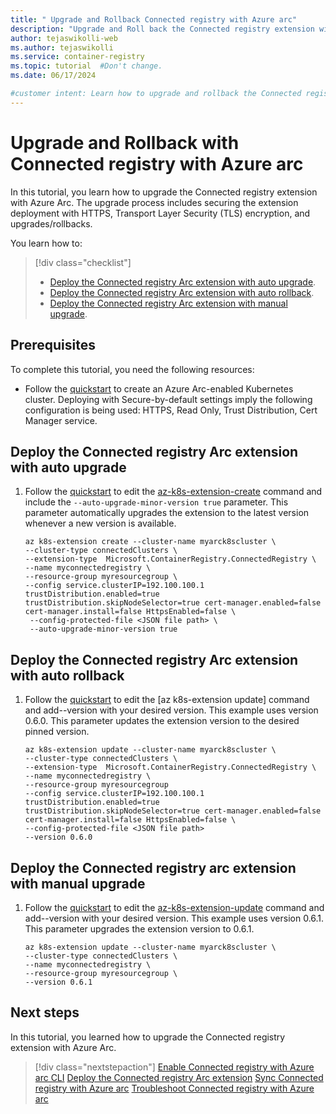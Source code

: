 ```yaml
---
title: " Upgrade and Rollback Connected registry with Azure arc"
description: "Upgrade and Roll back the Connected registry extension with Azure Arc to secure the extension deployment."
author: tejaswikolli-web
ms.author: tejaswikolli
ms.service: container-registry
ms.topic: tutorial  #Don't change.
ms.date: 06/17/2024

#customer intent: Learn how to upgrade and rollback the Connected registry extension with Azure Arc to secure the extension deployment.
---
```


# Upgrade and Rollback with Connected registry with Azure arc

In this tutorial, you learn how to upgrade the Connected registry extension with Azure Arc. The upgrade process includes securing the extension deployment with HTTPS, Transport Layer Security (TLS) encryption, and upgrades/rollbacks.

You learn how to:

> [!div class="checklist"]
> - [Deploy the Connected registry Arc extension with auto upgrade](#deploy-the-connected-registry-arc-extension-with-auto-upgrade).
> - [Deploy the Connected registry Arc extension with auto rollback](#deploy-the-connected-registry-arc-extension-with-auto-rollback).
> - [Deploy the Connected registry Arc extension with manual upgrade](#deploy-the-connected-registry-arc-extension-with-manual-upgrade).

## Prerequisites

To complete this tutorial, you need the following resources:

* Follow the [quickstart][quickstart] to create an Azure Arc-enabled Kubernetes cluster. Deploying with Secure-by-default settings imply the following configuration is being used: HTTPS, Read Only, Trust Distribution, Cert Manager service. 

## Deploy the Connected registry Arc extension with auto upgrade

1. Follow the [quickstart][quickstart] to edit the [az-k8s-extension-create][az-k8s-extension-create] command and include the `--auto-upgrade-minor-version true` parameter. This parameter automatically upgrades the extension to the latest version whenever a new version is available. 

    ```azurecli
    az k8s-extension create --cluster-name myarck8scluster \ 
    --cluster-type connectedClusters \ 
    --extension-type  Microsoft.ContainerRegistry.ConnectedRegistry \ 
    --name myconnectedregistry \ 
    --resource-group myresourcegroup \ 
    --config service.clusterIP=192.100.100.1 trustDistribution.enabled=true trustDistribution.skipNodeSelector=true cert-manager.enabled=false cert-manager.install=false HttpsEnabled=false \ 
     --config-protected-file <JSON file path> \
     --auto-upgrade-minor-version true
    ```

## Deploy the Connected registry Arc extension with auto rollback

1. Follow the [quickstart][quickstart] to edit the [az k8s-extension update] command and add--version with your desired version. This example uses version 0.6.0. This parameter updates the extension version to the desired pinned version. 

    ```azurecli
    az k8s-extension update --cluster-name myarck8scluster \ 
    --cluster-type connectedClusters \ 
    --extension-type  Microsoft.ContainerRegistry.ConnectedRegistry \ 
    --name myconnectedregistry \ 
    --resource-group myresourcegroup 
    --config service.clusterIP=192.100.100.1 trustDistribution.enabled=true trustDistribution.skipNodeSelector=true cert-manager.enabled=false cert-manager.install=false HttpsEnabled=false \ 
    --config-protected-file <JSON file path> 
    --version 0.6.0 
    ```

## Deploy the Connected registry arc extension with manual upgrade

1. Follow the [quickstart][quickstart] to edit the [az-k8s-extension-update][az-k8s-extension-update] command and add--version with your desired version. This example uses version 0.6.1. This parameter upgrades the extension version to 0.6.1. 

    ```azurecli
    az k8s-extension update --cluster-name myarck8scluster \ 
    --cluster-type connectedClusters \ 
    --name myconnectedregistry \ 
    --resource-group myresourcegroup \ 
    --version 0.6.1 
    ```

## Next steps

In this tutorial, you learned how to upgrade the Connected registry extension with Azure Arc. 

> [!div class="nextstepaction"]
> [Enable Connected registry with Azure arc CLI][quickstart]
> [Deploy the Connected registry Arc extension](tutorial-connected-registry-arc.md)
> [Sync Connected registry with Azure arc](tutorial-connected-registry-sync.md)
> [Troubleshoot Connected registry with Azure arc](troubleshoot-connected-registry-arc.md)

[quickstart]: quickstart-connected-registry-arc-cli.md
[az-k8s-extension-create]: /cli/azure/k8s-extension#az-k8s-extension-create
[az-k8s-extension-update]: /cli/azure/k8s-extension#az-k8s-extension-update